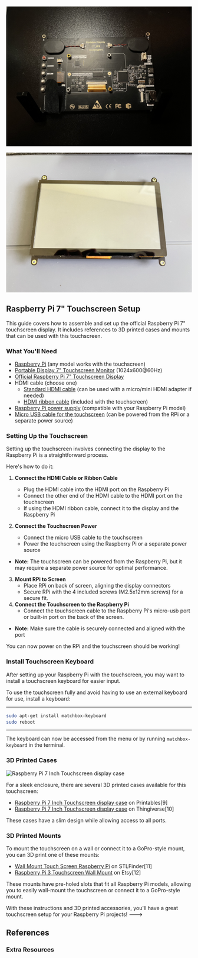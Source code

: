 
![Dashboard Back](./images/Pi-dashboard/dash-back.jpg)

<!-- TODO: Add an image showing the Raspberry Pi 7" Touchscreen assembled with a Raspberry Pi
![Assembled Raspberry Pi with Touchscreen](path/to/assembled-touchscreen.jpg)
-->

![Dashboard Front](./images/Pi-dashboard/pi-dash-front.jpeg)

## Raspberry Pi 7" Touchscreen Setup

This guide covers how to assemble and set up the official Raspberry Pi 7" touchscreen display. It includes references to 3D printed cases and mounts that can be used with this touchscreen.

### What You'll Need
- [Raspberry Pi]() (any model works with the touchscreen)
- [Portable Display 7" Touchscreen Monitor](https://) (1024x600@60Hz)
- [Official Raspberry Pi 7" Touchscreen Display](https://)
- HDMI cable (choose one)
  -  [Standard HDMI cable](https://) (can be used with a micro/mini HDMI adapter if needed)
  - [HDMI ribbon cable](https://) (included with the touchscreen)
- [Raspberry Pi power supply](https://) (compatible with your Raspberry Pi model)
- [Micro USB cable for the touchscreen](https://) (can be powered from the RPi or a separate power source)

### Setting Up the Touchscreen

Setting up the touchscreen involves connecting the display to the Raspberry Pi 
is a straightforward process.

Here's how to do it:

<!-- TODO: Add a GIF demonstrating the step-by-step assembly process
![Touchscreen Assembly Process](path/to/assembly-process.gif)
-->



1. **Connect the HDMI Cable or Ribbon Cable**
   - Plug the HDMI cable into the HDMI port on the Raspberry Pi
   - Connect the other end of the HDMI cable to the HDMI port on the touchscreen
    - If using the HDMI ribbon cable, connect it to the display and the Raspberry Pi 

2. **Connect the Touchscreen Power**
    - Connect the micro USB cable to the touchscreen
    - Power the touchscreen using the Raspberry Pi or a separate power source
- **Note:** The touchscreen can be powered from the Raspberry Pi, but it may require a separate power source for optimal performance.

3. **Mount RPi to Screen**
   - Place RPi on back of screen, aligning the display connectors
   - Secure RPi with the 4 included screws (M2.5x12mm screws) for a secure fit.
4. **Connect the Touchscreen to the Raspberry Pi**
   - Connect the touchscreen cable to the Raspberry Pi's micro-usb port or built-in port on the back of the screen.

- **Note:** Make sure the cable is securely connected and aligned with the port

You can now power on the RPi and the touchscreen should be working!

### Install Touchscreen Keyboard
After setting up your Raspberry Pi with the touchscreen, you may want to install a touchscreen keyboard for easier input.

To use the touchscreen fully and avoid having to use an external keyboard for use, install a keyboard:

---
```bash
sudo apt-get install matchbox-keyboard
sudo reboot
```
---

The keyboard can now be accessed from the menu or by running `matchbox-keyboard` in the terminal.

<!-- TODO: Add a GIF showing the touchscreen keyboard in use
![Touchscreen Keyboard Demo](path/to/keyboard-demo.gif)
-->


### 3D Printed Cases

<!-- TODO: Add an image showcasing various 3D printed mounts for the Raspberry Pi Touchscreen
![3D Printed Mounts for Raspberry Pi Touchscreen](path/to/3d-printed-mounts.jpg)
-->

![Raspberry Pi 7 Inch Touchscreen display case](./images/Pi-dashboard/3d-printed-case.gif)

For a sleek enclosure, there are several 3D printed cases available for this touchscreen:

- [Raspberry Pi 7 Inch Touchscreen display case](https://www.printables.com/model/18153-raspberry-pi-7-inch-touchscreen-display-case) on Printables[9] 
- [Raspberry Pi 7 Inch Touchscreen display case](https://www.thingiverse.com/thing:1585924) on Thingiverse[10]

These cases have a slim design while allowing access to all ports.

### 3D Printed Mounts

To mount the touchscreen on a wall or connect it to a GoPro-style mount, you can 3D print one of these mounts:

- [Wall Mount Touch Screen Raspberry Pi](https://www.stlfinder.com/3dmodels/wall-mount-touch-screen-raspberry-pi/) on STLFinder[11]
- [Raspberry Pi 3 Touchscreen Wall Mount](https://www.etsy.com/listing/1045534495/raspberry-pi-3-touchscreen-wall-mount) on Etsy[12]

These mounts have pre-holed slots that fit all Raspberry Pi models, allowing you to easily wall-mount the touchscreen or connect it to a GoPro-style mount.

With these instructions and 3D printed accessories, you'll have a great touchscreen setup for your Raspberry Pi projects!
--->
## References


### Extra Resources
